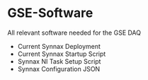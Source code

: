 # GSE-Software
All relevant software needed for the GSE DAQ
- Current Synnax Deployment
- Current Synnax Startup Script
- Synnax NI Task Setup Script
- Synnax Configuration JSON
